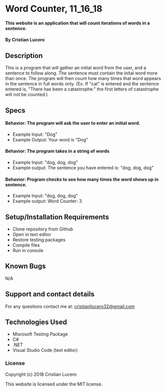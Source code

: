 # Word Counter, 11_16_18

#### This website is an application that will count iterations of words in a sentence.

#### By Cristian Lucero

## Description
This is a program that will gather an initial word from the user, and a sentence to follow along. The sentence must contain the inital word more than once. The program will then count how many times that word appears in the sentence in full words only. (Ex. If "cat" is entered and the sentence entered is, "There has been a catastrophe." the first letters of catastrophe will not be counted.) 

## Specs
#### Behavior: The program will ask the user to enter an initial word.
* Example Input: "Dog"
* Example Output: Your word is "Dog"
#### Behavior: The program takes in a string of words
* Example Input: "dog, dog, dog"
* Example output: The sentence you have entered is: "dog, dog, dog" 
#### Behavior: Program checks to see how many times the word shows up in sentence.
* Example Input: "dog, dog, dog"
* Example output: Word Counter: 3


## Setup/Installation Requirements
* Clone repository from Github
* Open in text editor
* Restore testing packages
* Compile files
* Run in console



## Known Bugs
N/A


## Support and contact details

For any quesitons contact me at: cristianjlucero32@gmail.com

## Technologies Used

* Misrosoft Testing Package
* C#
* .NET
* Visual Studio Code (text editor)




### License

Copyright (c) 2018 Cristian Lucero

This website is licensed under the MIT license.